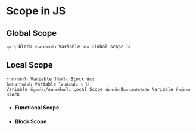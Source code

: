 # Scope in JS

## Global Scope
    ทุก ๆ block สามารถเข้าถึง Variable จาก Global scope ได้

## Local Scope
    สามารถเข้าถึง Variable ได้แค่ใน Block นั้นๆ 
    ไม่สามารถเข้าถึง Variable ในบล็อกนั้น ๆ ได้
    Variable ที่ถูกสร้าง/กำหนดใหม่ใน Local Scope นั้นจะถือเป็นคนละตัวกันกับ Variable ที่อยู่นอก Block
- #### Functional Scope
- #### Block Scope

